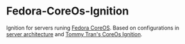 # Fedora-CoreOs-Ignition
Ignition for servers runing [Fedora CoreOS](https://docs.fedoraproject.org/en-US/fedora-coreos/). Based on configurations in [server architecture](https://github.com/kp9001/server-architecture) and [Tommy Tran's CoreOs Ignition](https://github.com/tommytran732/Fedora-CoreOS-Ignition).
